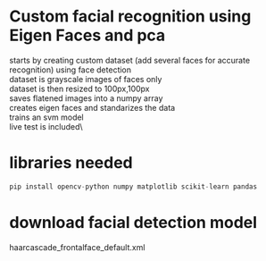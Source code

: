 # Custom facial recognition using Eigen Faces and pca 
starts by creating custom dataset (add several faces for accurate recognition) using face detection \
dataset is grayscale images of faces only\
dataset is then resized to 100px,100px\
saves flatened images into a numpy array\
creates eigen faces and standarizes the data\
trains an svm model\
live test is included\
# libraries needed
```python
pip install opencv-python numpy matplotlib scikit-learn pandas
```

# download facial detection model
haarcascade_frontalface_default.xml
